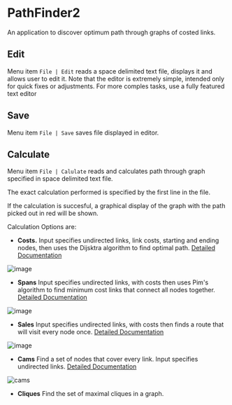 # PathFinder2

An application to discover optimum path through graphs of costed links. 

## Edit

Menu item `File | Edit` reads a space delimited text file, displays it and allows user to edit it.  Note that the editor is extremely simple, intended only for quick fixes or adjustments.  For more comples tasks, use a fully featured text editor

## Save

Menu item `File | Save` saves file displayed in editor.

## Calculate

Menu item `File | Calulate` reads and calculates path through graph specified in space delimited text file.  

The exact calculation performed is specified by the first line in the file.  

If the calculation is succesful, a graphical display of the graph with the path picked out in red will be shown.

Calculation Options are:

 - __Costs.__ Input specifies undirected links, link costs, starting and ending nodes, then uses the Dijsktra algorithm to find optimal path. [Detailed Documentation](https://github.com/JamesBremner/PathFinder2/wiki/Costs)

![image](https://user-images.githubusercontent.com/2046227/120937017-05a78680-c6d9-11eb-9571-57d70303c1c1.png)

 - __Spans__ Input specifies undirected links, with costs then uses Pim's algorithm to find minimum cost links that connect all nodes together. [Detailed Documentation](https://github.com/JamesBremner/PathFinder2/wiki/Spans)

![image](https://user-images.githubusercontent.com/2046227/120936975-d6911500-c6d8-11eb-9bc2-c67df948fbde.png)

 - __Sales__  Input specifies undirected links, with costs then finds a route that will visit every node once. [Detailed Documentation](https://github.com/JamesBremner/PathFinder2/wiki/Sales)
 
 ![image](https://user-images.githubusercontent.com/2046227/120936942-a77aa380-c6d8-11eb-9f4d-6b2c59e4edc3.png)

 - __Cams__ Find a set of nodes that cover every link.  Input specifies undirected links.  [Detailed Documentation](https://github.com/JamesBremner/PathFinder2/wiki/Cams)

![cams](https://user-images.githubusercontent.com/2046227/120936885-4fdc3800-c6d8-11eb-966a-577e1c81b1dd.png)

 - __Cliques__ Find the set of maximal cliques in a graph.
